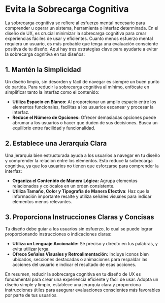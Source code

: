 # Evita la Sobrecarga Cognitiva

La sobrecarga cognitiva se refiere al esfuerzo mental necesario para comprender u operar un sistema, herramienta o interfaz determinada. En el diseño de UX, es crucial minimizar la sobrecarga cognitiva para crear experiencias fáciles de usar y eficientes. Cuanto menos esfuerzo mental requiera un usuario, es más probable que tenga una evaluación consciente positiva de tu diseño. Aquí hay tres estrategias clave para ayudarte a evitar la sobrecarga cognitiva en tus diseños:

## 1. Mantén la Simplicidad

Un diseño limpio, sin desorden y fácil de navegar es siempre un buen punto de partida. Para reducir la sobrecarga cognitiva al mínimo, enfócate en simplificar tanto la interfaz como el contenido:

- **Utiliza Espacio en Blanco:** Al proporcionar un amplio espacio entre los elementos funcionales, facilitas a los usuarios escanear y procesar la interfaz.
- **Reduce el Número de Opciones:** Ofrecer demasiadas opciones puede abrumar a los usuarios o hacer que duden de sus decisiones. Busca un equilibrio entre facilidad y funcionalidad.

## 2. Establece una Jerarquía Clara

Una jerarquía bien estructurada ayuda a los usuarios a navegar en tu diseño y comprender la relación entre los elementos. Esto reduce la sobrecarga cognitiva, ya que los usuarios no tienen que esforzarse para comprender la interfaz:

- **Organiza el Contenido de Manera Lógica:** Agrupa elementos relacionados y colócalos en un orden consistente.
- **Utiliza Tamaño, Color y Tipografía de Manera Efectiva:** Haz que la información importante resalte y utiliza señales visuales para indicar elementos menos relevantes.

## 3. Proporciona Instrucciones Claras y Concisas

Tu diseño debe guiar a los usuarios sin esfuerzo, lo cual se puede lograr proporcionando instrucciones o indicaciones claras:

- **Utiliza un Lenguaje Accionable:** Sé preciso y directo en tus palabras, y evita utilizar jerga.
- **Ofrece Señales Visuales y Retroalimentación:** Incluye iconos bien ubicados, secciones destacadas o animaciones para respaldar las acciones del usuario e indicar el resultado de esas acciones.

En resumen, reducir la sobrecarga cognitiva en tu diseño de UX es fundamental para crear una experiencia eficiente y fácil de usar. Adopta un diseño simple y limpio, establece una jerarquía clara y proporciona instrucciones útiles para asegurar evaluaciones conscientes más favorables por parte de tus usuarios.
